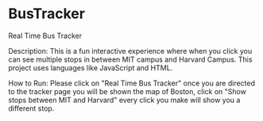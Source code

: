 # BusTracker


Real Time Bus Tracker

Description:
This is a fun interactive experience where when you click you can see multiple stops in between MIT campus and Harvard Campus. This project uses languages like
JavaScript and HTML.

How to Run:
Please click on "Real Time Bus Tracker" once you are directed to the tracker page you will be shown 
      the map of Boston, click on "Show stops between MIT and Harvard" every click you make 
      will show you a different stop.
